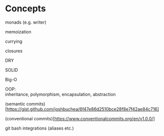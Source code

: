 # Concepts

monads (e.g. writer)

memoization

currying

closures

DRY

SOLID

Big-O

OOP:<br>
inheritance, polymorphism, encapsulation, abstraction


(semantic commits)[https://gist.github.com/joshbuchea/6f47e86d2510bce28f8e7f42ae84c716]

(conventional commits)[https://www.conventionalcommits.org/en/v1.0.0/]


git bash integrations (aliases etc.)

